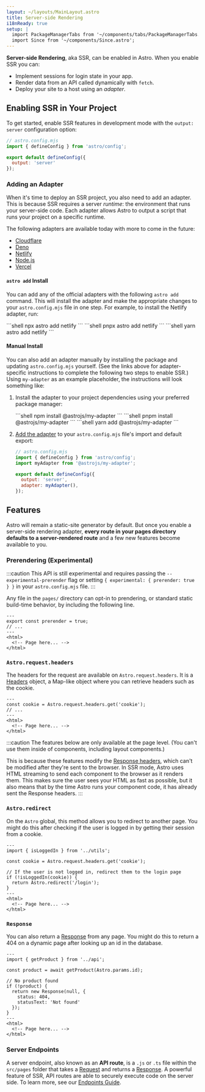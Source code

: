 ```yaml
---
layout: ~/layouts/MainLayout.astro
title: Server-side Rendering
i18nReady: true
setup: |
  import PackageManagerTabs from '~/components/tabs/PackageManagerTabs.astro';
  import Since from '~/components/Since.astro';
---
```


**Server-side Rendering**, aka SSR, can be enabled in Astro. When you enable SSR you can:

- Implement sessions for login state in your app.
- Render data from an API called dynamically with `fetch`.
- Deploy your site to a host using an *adapter*.

## Enabling SSR in Your Project

To get started, enable SSR features in development mode with the `output: server` configuration option:

```js ins={5}
// astro.config.mjs
import { defineConfig } from 'astro/config';

export default defineConfig({
  output: 'server'
});
```

### Adding an Adapter

When it's time to deploy an SSR project, you also need to add an adapter. This is because SSR requires a server _runtime_: the environment that runs your server-side code. Each adapter allows Astro to output a script that runs your project on a specific runtime.

The following adapters are available today with more to come in the future:

- [Cloudflare](/en/guides/integrations-guide/cloudflare/)
- [Deno](/en/guides/integrations-guide/deno/)
- [Netlify](/en/guides/integrations-guide/netlify/)
- [Node.js](/en/guides/integrations-guide/node/)
- [Vercel](/en/guides/integrations-guide/vercel/)

#### `astro add` Install

You can add any of the official adapters with the following `astro add` command. This will install the adapter and make the appropriate changes to your `astro.config.mjs` file in one step. For example, to install the Netlify adapter, run:

<PackageManagerTabs>
  <Fragment slot="npm">
  ```shell
  npx astro add netlify
  ```
  </Fragment>
  <Fragment slot="pnpm">
  ```shell
  pnpx astro add netlify
  ```
  </Fragment>
  <Fragment slot="yarn">
  ```shell
  yarn astro add netlify
  ```
  </Fragment>
</PackageManagerTabs>

#### Manual Install

You can also add an adapter manually by installing the package and updating `astro.config.mjs` yourself. (See the links above for adapter-specific instructions to complete the following two steps to enable SSR.) Using `my-adapter` as an example placeholder, the instructions will look something like:

1. Install the adapter to your project dependencies using your preferred package manager:

   <PackageManagerTabs>
     <Fragment slot="npm">
     ```shell
     npm install @astrojs/my-adapter
     ```
     </Fragment>
     <Fragment slot="pnpm">
     ```shell
     pnpm install @astrojs/my-adapter 
     ```
     </Fragment>
     <Fragment slot="yarn">
     ```shell
     yarn add @astrojs/my-adapter
     ```
     </Fragment>
   </PackageManagerTabs>

2. [Add the adapter](/en/reference/configuration-reference/#adapter) to your `astro.config.mjs` file's import and default export:

    ```js ins={3,6-7}
    // astro.config.mjs
    import { defineConfig } from 'astro/config';
    import myAdapter from '@astrojs/my-adapter';

    export default defineConfig({
      output: 'server',
      adapter: myAdapter(),
    });
    ```

## Features

Astro will remain a static-site generator by default. But once you enable a server-side rendering adapter, **every route in your pages directory defaults to a server-rendered route** and a few new features become available to you.

### Prerendering (Experimental)

<Since v="1.7.0" />

:::caution
This API is still experimental and requires passing the `--experimental-prerender` flag or setting `{ experimental: { prerender: true } }` in your `astro.config.mjs` file.
:::

Any file in the `pages/` directory can opt-in to prendering, or standard static build-time behavior, by including the following line.

```astro title="src/pages/index.astro" {2}
---
export const prerender = true;
// ...
---
<html>
  <!-- Page here... -->
</html>
```

### `Astro.request.headers`

The headers for the request are available on `Astro.request.headers`. It is a [Headers](https://developer.mozilla.org/en-US/docs/Web/API/Headers) object, a Map-like object where you can retrieve headers such as the cookie.

```astro title="src/pages/index.astro" {2}
---
const cookie = Astro.request.headers.get('cookie');
// ...
---
<html>
  <!-- Page here... -->
</html>
```

:::caution
The features below are only available at the page level. (You can't use them inside of components, including layout components.)

This is because these features modify the [Response headers](https://developer.mozilla.org/en-US/docs/Glossary/Response_header), which can't be modified after they're sent to the browser. In SSR mode, Astro uses HTML streaming to send each component to the browser as it renders them. This makes sure the user sees your HTML as fast as possible, but it also means that by the time Astro runs your component code, it has already sent the Response headers.
:::

### `Astro.redirect`

On the `Astro` global, this method allows you to redirect to another page. You might do this after checking if the user is logged in by getting their session from a cookie.

```astro title="src/pages/account.astro" {8}
---
import { isLoggedIn } from '../utils';

const cookie = Astro.request.headers.get('cookie');

// If the user is not logged in, redirect them to the login page
if (!isLoggedIn(cookie)) {
  return Astro.redirect('/login');
}
---
<html>
  <!-- Page here... -->
</html>
```

### `Response`

You can also return a [Response](https://developer.mozilla.org/en-US/docs/Web/API/Response) from any page. You might do this to return a 404 on a dynamic page after looking up an id in the database.

```astro title="src/pages/[id].astro" {8-11}
---
import { getProduct } from '../api';

const product = await getProduct(Astro.params.id);

// No product found
if (!product) {
  return new Response(null, {
    status: 404,
    statusText: 'Not found'
  });
}
---
<html>
  <!-- Page here... -->
</html>
```

### Server Endpoints

A server endpoint, also known as an **API route**, is a `.js` or `.ts` file within the `src/pages` folder that takes a [Request](https://developer.mozilla.org/en-US/docs/Web/API/Request) and returns a [Response](https://developer.mozilla.org/en-US/docs/Web/API/Response). A powerful feature of SSR, API routes are able to securely execute code on the server side. To learn more, see our [Endpoints Guide](/en/core-concepts/endpoints/#server-endpoints-api-routes).
